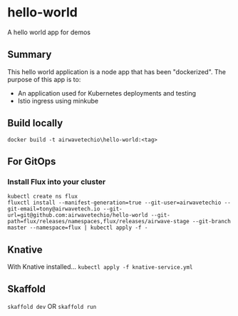 # hello-world
 A hello world app for demos

## Summary
This hello world application is a node app that has been "dockerized". The purpose of this app is to:
* An application used for Kubernetes deployments and testing
* Istio ingress using minkube

## Build locally
```docker build -t airwavetechio\hello-world:<tag>```




## For GitOps
### Install Flux into your cluster

```
kubectl create ns flux
fluxctl install --manifest-generation=true --git-user=airwavetechio --git-email=tony@airwavetech.io --git-url=git@github.com:airwavetechio/hello-world --git-path=flux/releases/namespaces,flux/releases/airwave-stage --git-branch master --namespace=flux | kubectl apply -f -
```



## Knative
With Knative installed...
`kubectl apply -f knative-service.yml`



## Skaffold
`skaffold dev` OR
`skaffold run`

